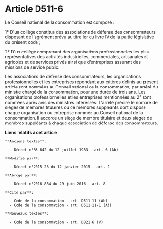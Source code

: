 # Article D511-6

Le Conseil national de la consommation est composé :

1° D'un collège constitué des associations de défense des consommateurs disposant de l'agrément prévu au titre Ier du livre
IV de la partie législative du présent code ;

2° D'un collège comprenant des organisations professionnelles les plus représentatives des activités industrielles,
commerciales, artisanales et agricoles et de services privés ainsi que d'entreprises assurant des missions de service public.

Les associations de défense des consommateurs, les organisations professionnelles et les entreprises répondant aux critères
définis au présent article sont nommées au Conseil national de la consommation, par arrêté du ministre chargé de la
consommation, pour une durée de trois ans. Les organisations professionnelles et les entreprises mentionnées au 2° sont
nommées après avis des ministres intéressés. L'arrêté précise le nombre de sièges de membres titulaires ou de membres
suppléants dont dispose chaque organisation ou entreprise nommée au Conseil national de la consommation. Il accorde un siège
de membre titulaire et deux sièges de membres suppléants à chaque association de défense des consommateurs.

**Liens relatifs à cet article**

	**Anciens textes**:

	  - Décret n°83-642 du 12 juillet 1983 - art. 6 (Ab)

	**Modifié par**:

	  - Décret n°2015-23 du 12 janvier 2015 - art. 1

	**Abrogé par**:

	  - Décret n°2016-884 du 29 juin 2016 - art. 8

	**Cité par**:

	  - Code de la consommation - art. D511-11 (Ab)
	  - Code de la consommation - art. D511-11-1 (Ab)

	**Nouveaux textes**:

	  - Code de la consommation - art. D821-6 (V)
